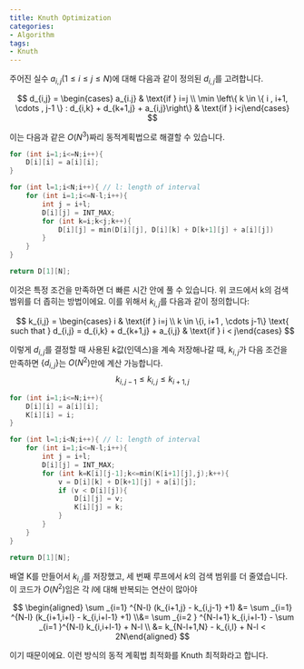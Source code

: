 ```yaml
---
title: Knuth Optimization
categories:
- Algorithm
tags:
- Knuth
---
```




주어진 실수 $a_{i,j}(1 \le i \le j \le N)$에 대해 다음과 같이 정의된 $d_{i,j}$를 고려합니다.


$$
d_{i,j} = \begin{cases} a_{i.j} & \text{if } i=j \\ \min \left\{  k \in \{ i , i+1,  \cdots , j-1 \} : d_{i,k} + d_{k+1,j} + a_{i,j}\right\} & \text{if } i<j\end{cases}
$$


이는 다음과 같은 $O(N^3)$짜리 동적계획법으로 해결할 수 있습니다.

```c++
for (int i=1;i<=N;i++){
    D[i][i] = a[i][i];
}

for (int l=1;i<N;i++){ // l: length of interval
    for (int i=1;i<=N-l;i++){
        int j = i+l;
        D[i][j] = INT_MAX;
        for (int k=i;k<j;k++){
            D[i][j] = min(D[i][j], D[i][k] + D[k+1][j] + a[i][j])
        }
    }
}

return D[1][N];
```



이것은 특정 조건을 만족하면 더 빠른 시간 안에 풀 수 있습니다. 위 코드에서 k의 검색 범위를 더 좁히는 방법이에요. 이를 위해서 $k_{i,j}$를 다음과 같이 정의합니다:


$$
k_{i,j} = \begin{cases} i & \text{if } i=j \\ k \in \{i, i+1 , \cdots j-1\} \text{ such that } d_{i,j} = d_{i,k} + d_{k+1,j} + a_{i,j} & \text{if } i < j\end{cases}
$$


이렇게 $d_{i,j}$를 결정할 때 사용된 $k$값(인덱스)을 계속 저장해나갈 때, $k_{i,j}$가 다음 조건을 만족하면 $\{ d_{i,j}\}$는 $O(N^2)$만에 계산 가능합니다.
$$
k_{i,j-1} \le k_{i,j} \le k_{i+1,j}
$$

```c++
for (int i=1;i<=N;i++){
    D[i][i] = a[i][i];
    K[i][i] = i;
}

for (int l=1;i<N;i++){ // l: length of interval
    for (int i=1;i<=N-l;i++){
        int j = i+l;
        D[i][j] = INT_MAX;
        for (int k=K[i][j-1];k<=min(K[i+1][j],j);k++){
            v = D[i][k] + D[k+1][j] + a[i][j];
            if (v < D[i][j]){
                D[i][j] = v;
                K[i][j] = k;
            }
        }
    }
}

return D[1][N];
```



배열 K를 만들어서 $k_{i,j}$를 저장했고, 세 번째 루프에서 $k$의 검색 범위를 더 줄였습니다. 이 코드가 $O(N^2)$임은 각 $l$에 대해 반복되는 연산이 많아야


$$
\begin{aligned} \sum _{i=1} ^{N-l} (k_{i+1,j} - k_{i,j-1} +1) &= \sum _{i=1} ^{N-l} (k_{i+1,i+l} - k_{i,i+l-1} +1) \\&= \sum _{i=2 } ^{N-l+1} k_{i,i+l-1} - \sum _{i=1 }^{N-l} k_{i,i+l-1} + N-l \\ &= k_{N-l+1,N} - k_{i,l} + N-l < 2N\end{aligned}
$$


이기 때문이에요. 이런 방식의 동적 계획법 최적화를 Knuth 최적화라고 합니다.